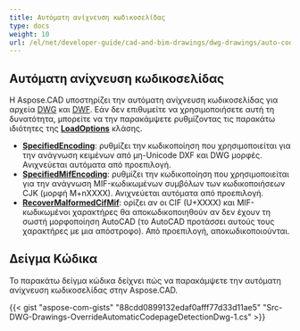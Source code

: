 ```yaml
---
title: Αυτόματη ανίχνευση κωδικοσελίδας
type: docs
weight: 10
url: /el/net/developer-guide/cad-and-bim-drawings/dwg-drawings/auto-codepage-detection/
---
```


## **Αυτόματη ανίχνευση κωδικοσελίδας**

Η Aspose.CAD υποστηρίζει την αυτόματη ανίχνευση κωδικοσελίδας για αρχεία [DWG](https://docs.fileformat.com/cad/dwg/) και [DWF](https://docs.fileformat.com/cad/dwf/). Εάν δεν επιθυμείτε να χρησιμοποιήσετε αυτή τη δυνατότητα, μπορείτε να την παρακάμψετε ρυθμίζοντας τις παρακάτω ιδιότητες της [**LoadOptions**](https://reference.aspose.com/cad/net/aspose.cad/loadoptions) κλάσης.

- [**SpecifiedEncoding**](https://reference.aspose.com/cad/net/aspose.cad/loadoptions/properties/specifiedencoding): ρυθμίζει την κωδικοποίηση που χρησιμοποιείται για την ανάγνωση κειμένων από μη-Unicode DXF και DWG μορφές. Ανιχνεύεται αυτόματα από προεπιλογή.
- [**SpecifiedMifEncoding**](https://reference.aspose.com/cad/net/aspose.cad/loadoptions/properties/specifiedmifencoding): ρυθμίζει την κωδικοποίηση που χρησιμοποιείται για την ανάγνωση MIF-κωδικωμένων συμβόλων των κωδικοποιήσεων CJK (μορφή M+nXXXX). Ανιχνεύεται αυτόματα από προεπιλογή.
- [**RecoverMalformedCifMif**](https://reference.aspose.com/cad/net/aspose.cad/loadoptions/properties/recovermalformedcifmif): ορίζει αν οι CIF (U+XXXX) και MIF-κωδικωμένοι χαρακτήρες θα αποκωδικοποιηθούν αν δεν έχουν τη σωστή μορφοποίηση AutoCAD (το AutoCAD προτάσσει αυτούς τους χαρακτήρες με μια απόστροφο). Από προεπιλογή, αποκωδικοποιούνται.

## Δείγμα Κώδικα

Το παρακάτω δείγμα κώδικα δείχνει πώς να παρακάμψετε την αυτόματη ανίχνευση κωδικοσελίδας στην Aspose.CAD.

{{< gist "aspose-com-gists" "88cdd0899132edaf0afff77d33d11ae5" "Src-DWG-Drawings-OverrideAutomaticCodepageDetectionDwg-1.cs" >}}
